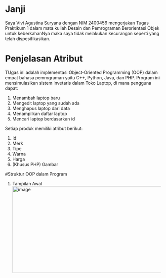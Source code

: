 # Janji
Saya Vivi Agustina Suryana dengan NIM 2400456 mengerjakan Tugas Praktikum 1 dalam mata kuliah Desain dan Pemrograman Berorientasi Objek untuk keberkahanNya maka saya tidak melakukan kecurangan seperti yang telah dispesifikasikan.

# Penjelasan Atribut
TUgas ini adalah implementasi Object-Oriented Programming (OOP) dalam empat bahasa pemrograman yaitu C++, Python, Java, dan PHP. Program ini mensimulasikan sistem invetaris dalam Toko Laptop, di mana pengguna dapat:
1. Menambah laptop baru
2. Mengedit laptop yang sudah ada
3. Menghapus laptop dari data
4. Menampilkan daftar laptop
5. Mencari laptop berdasarkan id

Setiap produk memiliki atribut berikut:
1. Id
2. Merk
3. Tipe
4. Warna
5. Harga 
6. (Khusus PHP) Gambar

#Struktur OOP dalam Program
1. Tampilan Awal
   <img width="722" height="280" alt="image" src="https://github.com/user-attachments/assets/a0eea49a-142a-47ed-8716-ba5d8a32c72d" />

